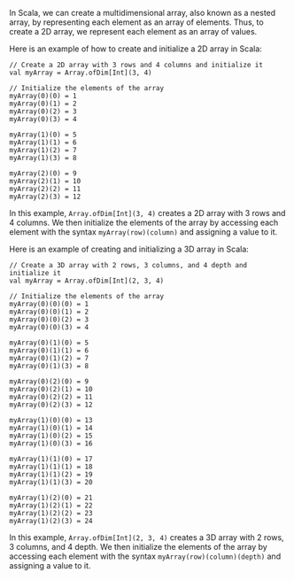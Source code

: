 In Scala, we can create a multidimensional array, also known as a nested array, by representing each element as an array of elements. Thus, to create a 2D array, we represent each element as an array of values.

Here is an example of how to create and initialize a 2D array in Scala:

```
// Create a 2D array with 3 rows and 4 columns and initialize it
val myArray = Array.ofDim[Int](3, 4)

// Initialize the elements of the array
myArray(0)(0) = 1
myArray(0)(1) = 2
myArray(0)(2) = 3
myArray(0)(3) = 4

myArray(1)(0) = 5
myArray(1)(1) = 6
myArray(1)(2) = 7
myArray(1)(3) = 8

myArray(2)(0) = 9
myArray(2)(1) = 10
myArray(2)(2) = 11
myArray(2)(3) = 12
```

In this example, `Array.ofDim[Int](3, 4)` creates a 2D array with 3 rows and 4 columns. We then initialize the elements of the array by accessing each element with the syntax `myArray(row)(column)` and assigning a value to it.

Here is an example of creating and initializing a 3D array in Scala:

```
// Create a 3D array with 2 rows, 3 columns, and 4 depth and initialize it
val myArray = Array.ofDim[Int](2, 3, 4)

// Initialize the elements of the array
myArray(0)(0)(0) = 1
myArray(0)(0)(1) = 2
myArray(0)(0)(2) = 3
myArray(0)(0)(3) = 4

myArray(0)(1)(0) = 5
myArray(0)(1)(1) = 6
myArray(0)(1)(2) = 7
myArray(0)(1)(3) = 8

myArray(0)(2)(0) = 9
myArray(0)(2)(1) = 10
myArray(0)(2)(2) = 11
myArray(0)(2)(3) = 12

myArray(1)(0)(0) = 13
myArray(1)(0)(1) = 14
myArray(1)(0)(2) = 15
myArray(1)(0)(3) = 16

myArray(1)(1)(0) = 17
myArray(1)(1)(1) = 18
myArray(1)(1)(2) = 19
myArray(1)(1)(3) = 20

myArray(1)(2)(0) = 21
myArray(1)(2)(1) = 22
myArray(1)(2)(2) = 23
myArray(1)(2)(3) = 24
```

In this example, `Array.ofDim[Int](2, 3, 4)` creates a 3D array with 2 rows, 3 columns, and 4 depth. We then initialize the elements of the array by accessing each element with the syntax `myArray(row)(column)(depth)` and assigning a value to it.
